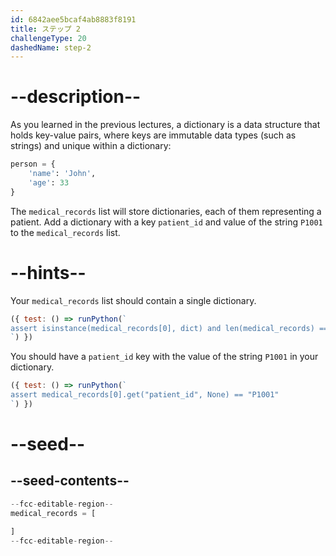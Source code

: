 ```yaml
---
id: 6842aee5bcaf4ab8883f8191
title: ステップ 2
challengeType: 20
dashedName: step-2
---
```


# --description--

As you learned in the previous lectures, a dictionary is a data structure that holds key-value pairs, where keys are immutable data types (such as strings) and unique within a dictionary:

```py
person = {
    'name': 'John',
    'age': 33
}
```

The `medical_records` list will store dictionaries, each of them representing a patient. Add a dictionary with a key `patient_id` and value of the string `P1001` to the `medical_records` list.

# --hints--

Your `medical_records` list should contain a single dictionary.

```js
({ test: () => runPython(`
assert isinstance(medical_records[0], dict) and len(medical_records) == 1
`) })
```

You should have a `patient_id` key with the value of the string `P1001` in your dictionary.

```js
({ test: () => runPython(`
assert medical_records[0].get("patient_id", None) == "P1001"
`) })
```

# --seed--

## --seed-contents--

```py
--fcc-editable-region--
medical_records = [

]
--fcc-editable-region--
```
